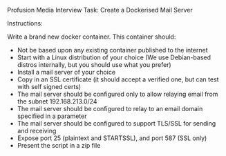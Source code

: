 Profusion Media Interview Task: Create a Dockerised Mail Server

Instructions:

Write a brand new docker container. This container should:

  * Not be based upon any existing container published to the internet
  * Start with a Linux distribution of your choice (We use Debian-based distros internally, but you should use what you prefer)
  * Install a mail server of your choice
  * Copy in an SSL certificate (it should accept a verified one, but can test with self signed certs)
  * The mail server should be configured only to allow relaying email from the subnet 192.168.213.0/24
  * The mail server should be configured to relay to an email domain specified in a parameter
  * The mail server should be configured to support TLS/SSL for sending and receiving
  * Expose port 25 (plaintext and STARTSSL), and port 587 (SSL only)
  * Present the script in a zip file